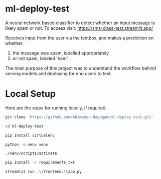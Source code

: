# ml-deploy-test

A neural network based classifier to detect whether an input message is likely spam or not. To access visit: https://sms-class-test.streamlit.app/

Receives input from the user via the textbox, and makes a prediction on whether:
1. the message was spam, labelled appropriately
2. or not spam, labeled 'ham'

The main purpose of this project was to understand the workflow behind serving models and deploying for end users to test.

# Local Setup

Here are the steps for running locally, if required.

```bash
git clone 'https://github.com/Abimanyu-Nayagam/ml-deploy-test.git'
```
```bash
cd ml-deploy-test
```
```bash
pip install virtualenv
```
```bash
python -m venv venv
```
```bash
./venv/scripts/activate
```
```bash
pip install -r requirements.txt
```
```bash
streamlit run .\\frontend.\\app.py
```